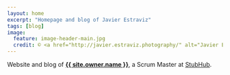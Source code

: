 ```yaml
---
layout: home
excerpt: "Homepage and blog of Javier Estraviz"
tags: [blog]
image:
  feature: image-header-main.jpg
  credit: © <a href="http://javier.estraviz.photography/" alt="Javier Estraviz Photography" target="_blank">Javier Estraviz Photography</a>, 2011
---
```


Website and blog of <strong><a href="http://linkedin.com/in/{{ author.linkedin }}" target="_blank" class="active">{{ site.owner.name }}</a></strong>, a Scrum Master at <span class="glossary"><a href="http://stubhub.com/" target="_blank" class="tooltip-top" data-tooltip="{{site.data.glossary.an_ebay_co}}">StubHub</a></span>.
<br /><br />
